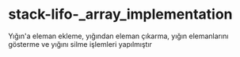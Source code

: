 # stack-lifo-_array_implementation
Yığın'a eleman ekleme, yığından eleman çıkarma, yığın elemanlarını gösterme ve yığını silme işlemleri yapılmıştır
